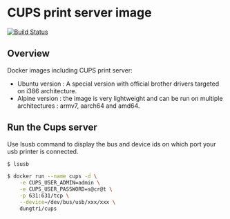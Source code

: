 # CUPS print server image
[![Build Status](https://drone.dungtri.be/api/badges/dungtri/cups/status.svg)](https://drone.dungtri.be/dungtri/cups)

## Overview
Docker images including CUPS print server:
- Ubuntu version : A special version with official brother drivers targeted on i386 architecture.
- Alpine version : the image is very lightweight and can be run on multiple architectures : armv7, aarch64 and amd64.


## Run the Cups server
Use lsusb command to display the bus and device ids on which port your usb printer is connected.
```bash
$ lsusb
```

```bash
$ docker run --name cups -d \
    -e CUPS_USER_ADMIN=admin \
    -e CUPS_USER_PASSWORD=s@cr@t \
    -p 631:631/tcp \
    --device=/dev/bus/usb/xxx/xxx \
    dungtri/cups
```
